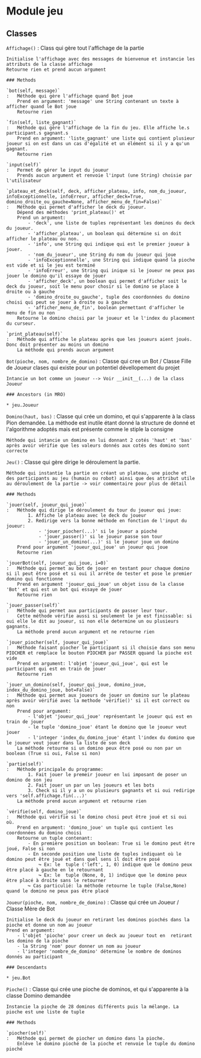 Module jeu
==========

Classes
-------

`Affichage()`
:   Class qui gère tout l'affichage de la partie
    
    Initialise l'affichage avec des messages de bienvenue et instancie les attributs de la classe affichage
    Retourne rien et prend aucun argument

    ### Methods

    `bot(self, message)`
    :   Méthode qui gère l'affichage quand Bot joue
        Prend en argument: 'message' une String contenant un texte à afficher quand le Bot joue
        Retourne rien

    `fin(self, liste_gagnant)`
    :   Méthode qui gère l'affichage de la fin du jeu. Elle affiche le.s participant.s gagnant.s
        Prend en argument: 'liste_gagnant' une liste qui contient plusieur joueur si on est dans un cas d'égalité et un élément si il y a qu'un gagnant.
        Retourne rien

    `input(self)`
    :   Permet de gérer le input du joueur
        Prends aucun argument et renvoie l'input (une String) choisie par l'utilisateur

    `plateau_et_deck(self, deck, afficher_plateau, info, nom_du_joueur, infoExceptionnelle, infoErreur, afficher_deck=True, domino_droite_ou_gauche=None, afficher_menu_de_fin=False)`
    :   Méthode qui permet d'afficher le deck du joueur.
        Dépend des méthodes 'print_plateau()' et 
        Prend un argument:
            - 'deck', une liste de tuples représentant les dominos du deck du joueur.
            - 'afficher_plateau', un boolean qui détermine si on doit afficher le plateau ou non.
            - 'info', une String qui indique qui est le premier joueur à jouer.
            - 'nom_du_joueur', une String du nom du joueur qui joue
            - 'infoExceptionnelle', une String qui indique quand la pioche est vide et si le jeu est terminé
            - 'infoErreur', une String qui inique si le joueur ne peux pas jouer le domino qu'il essaye de jouer
            - 'afficher_deck', un boolean qui permet d'afficher soit le deck du joueur, soit le menu pour chosir si le domino se place à droite ou à gauche
            - 'domino_droite_ou_gauche', tuple des coordonnées du domino choisi qui peut se jouer à droite ou à gauche
            - 'afficher_menu_de_fin', boolean permettant d'afficher le menu de fin ou non
        Retourne le domino choisi par le joueur et le l'index du placement du curseur.

    `print_plateau(self)`
    :   Méthode qui affiche le plateau après que les joueurs aient joués. Donc doit présenter au moins un domino
        La méthode qui prends aucun argument

`Bot(pioche, nom, nombre_de_domino)`
:   Classe qui cree un Bot / Classe Fille de Joueur 
    clases qui existe pour un potentiel dévellopement du projet 
    
    Intancie un bot comme un joueur --> Voir __init__(...) de la class Joueur

    ### Ancestors (in MRO)

    * jeu.Joueur

`Domino(haut, bas)`
:   Classe qui crée un domino, et qui s'apparente à la class Pion demandée. 
    La méthode est inutile étant donné la structure de donné et l'algorithme adoptés mais est présente comme le stiple la consigne
    
    Méthode qui intancie un domino en lui donnant 2 cotés 'haut' et 'bas' après avoir vérifie que les valeurs donnés aux cotés des domino sont correcte

`Jeu()`
:   Classe qui gère dirige le déroulement la partie.
    
    Méthode qui instantie la partie en créant un plateau, une pioche et des participants au jeu (humain ou robot) ainsi que des attribut utile au déroulement de la partie -> voir commentaire pour plus de détail

    ### Methods

    `jouer(self, joueur_qui_joue)`
    :   Méthode qui dirige le déroulement du tour du joueur qui joue:
            1. Affiche le plateau avec le deck du joueur
            2. Redirige vers la bonne méthode en fonction de l'input du joueur:
                - 'jouer_piocher(...)' si le joueur a pioché
                - 'jouer_passer()' si le joueur passe son tour
                - 'jouer_un_domino(...)' si le joueur joue un domino
        Prend pour argument 'joueur_qui_joue' un joueur qui joue
        Retourne rien

    `jouerBot(self, joueur_qui_joue, i=0)`
    :   Méthode qui permet au bot de jouer en testant pour chaque domino si il peut être posé et si oui il arrête de tester et pose le premier domino qui fonctionne
        Prend en argument 'joueur_qui_joue' un objet issu de la classe 'Bot' et qui est un bot qui essaye de jouer
        Retourne rien

    `jouer_passer(self)`
    :   Méthode qui permet aux participants de passer leur tour. 
        Cette méthode vérifie aussi si seulement le je est finissable: si oui elle le dit au joueur, si non elle determine un ou plusieurs gagnants.
        La méthode prend aucun argument et ne retourne rien

    `jouer_piocher(self, joueur_qui_joue)`
    :   Méthode faisant piocher le participant si il choisie dans son menu PIOCHER et remplace le bouton PIOCHER par PASSER qquand la pioche est vide
        Prend en argument: l'objet 'joueur_qui_joue', qui est le participant qui est en train de jouer
        Retourne rien

    `jouer_un_domino(self, joueur_qui_joue, domino_joue, index_du_domino_joue, bot=False)`
    :   Méthode qui permet aux joueurs de jouer un domino sur le plateau après avoir vérifié avec la methode 'vérifie()' si il est correct ou non
        Prend pour argument:
            - l'objet 'joueur_qui_joue' représentant le joueur qui est en train de jouer
            - le tuple 'domino_joue' étant le domino que le joueur veut jouer
            - l'integer 'index_du_domino_joue' étant l'index du domino que le joueur veut jouer dans la liste de son deck
        La méthode retourne si un domino peux être posé ou non par un boolean (True si oui, False si non)

    `partie(self)`
    :   Méthode principale du programme: 
            1. Fait jouer le premeir joueur en lui imposant de poser un domino de son jeu
            2. Fait jouer un par un les joueurs et les bots
            3. Check si il y a un ou plusieurs gagnants et si oui redirige vers 'self.affichage.fin(...)'
        La méthode prend aucun argument et retourne rien

    `vérifie(self, domino_joue)`
    :   Méthode qui vérifie si le domino chosi peut être joué et si oui où.
        Prend en argument: 'domino_joue' un tuple qui contient les coordonnées du domino choisi
        Retourne un tuple contenant:
            - En première position un boolean: True si le domino peut être joué, False si non
            - En seconde position une liste de tuples indiquant où le domino peut être joué et dans quel sens il doit être posé
                ↪ Ex: le  tuple ('left', 1, 0) indique que le domino peux être placé à gauche en le retournant
                ↪ Ex: le  tuple (None, 0, 1) indique que le domino peux être placé à droite sans le retourner
            ↪ Cas particulié: la méthode retourne le tuple (False,None) quand le domino ne peux pas être placé

`Joueur(pioche, nom, nombre_de_domino)`
:   Classe qui crée un Joueur / Classe Mère de Bot
    
    Initialise le deck du joueur en retirant les dominos piochés dans la pioche et donne un nom au joueur
    Prend en argument:
        - l'objet 'pioche' pour creer un deck au joueur tout en  retirant les domino de la pioche
        - la String 'nom' pour donner un nom au joueur
        - l'integer 'nombre_de_domino' détermine le nombre de dominos donnés au participant

    ### Descendants

    * jeu.Bot

`Pioche()`
:   Classe qui crée une pioche de dominos, et qui s'apparente à la classe Domino demandée
    
    Instancie la pioche de 28 dominos différents puis la mélange. La pioche est une liste de tuple

    ### Methods

    `piocher(self)`
    :   Méthode qui permet de piocher un domino dans la pioche.
        Enlève le domino pioché de la pioche et renvoie le tuple du domino pioché